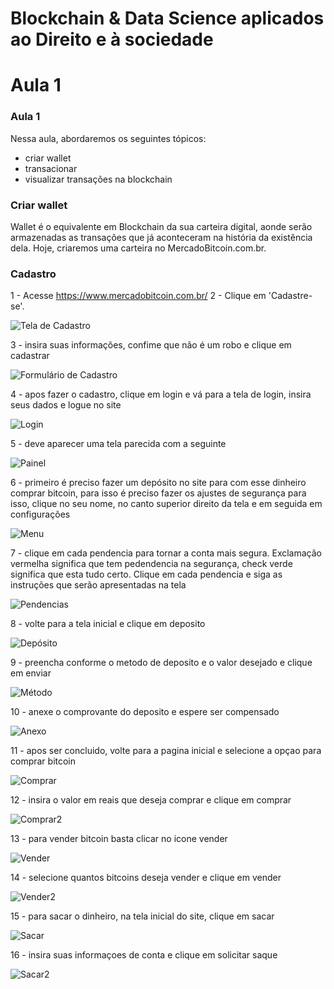 # Blockchain & Data Science aplicados ao Direito e à sociedade

# Aula 1

### Aula 1

Nessa aula, abordaremos os seguintes tópicos:
- criar wallet
- transacionar
- visualizar transações na blockchain

### Criar wallet

Wallet é o equivalente em Blockchain da sua carteira digital, aonde serão armazenadas as transações que já aconteceram na história da existência dela. Hoje, criaremos uma carteira no MercadoBitcoin.com.br.

### Cadastro

1 - Acesse https://www.mercadobitcoin.com.br/
2 -  Clique em 'Cadastre-se'.


![Tela de Cadastro](https://i.imgur.com/wQqYmCE.png "Tela de Cadastro")

3 - insira suas informações, confime que não é um robo e clique em cadastrar


![Formulário de Cadastro](https://lh5.googleusercontent.com/xG86F_FLL3sE7QFtYGiYARbarFhK7OpbY87qjZwKwot4QNP_PLNYuq0p0Xy-_H4dY6MxfLqsYpZGU49aVqHY3EGAWXAa_zn_4DMQ2H8EuCGh1f_VDcVL2ysp30dv9GV48UCRlew)

4 - apos fazer o cadastro, clique em login e vá para a tela de login, insira seus dados e logue no site


![Login](https://lh4.googleusercontent.com/RZ3kgwkatxEyeq4OOuOIzt14069_Z9J1W8vB8FX2g3WjMRnmcMv8Q77RnUUbeVWzNPRmrQsZfu1qPzBGOSSFjg1WOLjYWIGdqGUeqFQhUxJSHFAB7kNLnDh4ReT_rwxuLH7ZPFk)

5 - deve aparecer uma tela parecida com a seguinte


![Painel](https://lh4.googleusercontent.com/WxEAcUwQiq-jNldugSinQqVWzdFg7CFbva3YxzJGw-dKcRI2zy0W5jlFBvKvPukdVAh2gN7yiuS9MtxDpLD8IA4HxFExcl3uAxBDgRB3I0Nak14Wy5oLLYiBjdfNU8EErvbd7jE)

6 - primeiro é preciso fazer um depósito no site para com esse dinheiro comprar bitcoin, para isso é preciso fazer os ajustes de segurança
para isso, clique no seu nome, no canto superior direito da tela e em seguida em configurações 


![Menu](https://lh5.googleusercontent.com/xyRMxb_i5JWeZsIDwOcG-xdzq4Ezk9sa6kNzpYOObZdmg2cOwedaATXe1hZqe4LmNVqYUwnZRBdi1yB5GvLgSZUmJBcNbut8Ocn-2Yv2dn8aojdOH3th0qqCb510GmPjSol9KG8)

7 - clique em cada pendencia para tornar a conta mais segura. Exclamação vermelha significa que tem pedendencia na segurança, check verde significa que esta tudo certo. Clique em cada pendencia e siga as instruções que serão apresentadas na tela


![Pendencias](https://lh5.googleusercontent.com/LYM9GZc-Cl6-iT8zpINfGAROj1b9-A62BpILno4r5bfvYf6Ir_4n0qJ8at7gd2jwAKq8jCc2AaVlwV1I22DKxwZgazNN48D57PAqw7PuW7PGduUlcwmD7iRjqFKR6fwgjel1W1Y)

8 - volte para a tela inicial e clique em deposito


![Depósito](https://lh6.googleusercontent.com/cnjVYWBsmPk-sFCPKvCWBlpOV7l51A2qTM2g9xFKfIdnDOUts7H01VkaONUZafWgcD9I_yW-qSIXbbKjtgzzbeDPxDVBee0UbAP9MpA_h_pshhv8Kn3NLhhJDs24JspdiKn8NS8)

9 - preencha conforme o metodo de deposito e o valor desejado e clique em enviar


![Método](https://lh3.googleusercontent.com/3P5n30szkHkYnbF2-BranZY8fQ5X1bGuAbSXzeVEEEg9J46qk4YkLKPhH0qkKWAg8v7fwiMJu0YHRNYZVoh_YH9Fm8F8NyibkfTf9AEGVBym1GK0n7Qh3xnfNPAj_OLPpkmO4bM)

10 - anexe o comprovante do deposito e espere ser compensado


![Anexo](https://lh4.googleusercontent.com/_hojooAvX3Ef30QTiJpPY1sMfVf5tJWtJVgz-G6oqlUyDsPA_W0bZvqdbGM4hVMDwhhXyF_sjZXaLMlhyE66dNJCjGZZzYfAFSR1NigKQkqPSeTJgBjM_eADygbH3ZybTUfc4No)

11 - apos ser concluido, volte para a pagina inicial e selecione a opçao para comprar bitcoin


![Comprar](https://lh5.googleusercontent.com/wP8yPcAjiD4ot2NtkamJznrI5qqf5ERdYoA80XBHxlfPN71-jtmdI4-CmCajJXT90d1XqxoempX-At7WJnVsM-Oy-RgapK5y6nRy_PDHT6IhWb1XuJtaWVevYqy5ytQClUC73cU)

12 - insira o valor em reais que deseja comprar e clique em comprar


![Comprar2](https://lh6.googleusercontent.com/UrxN2cpD14xe0UQFsCXw9MG8bftwYksiTZ_csX01P_1JPFepxPplwoECPfzz-qCawgowaA7XRzEJFMmK1__yAFEjAyf-9ErdlWxpAut-TCFZzfArQYov1OB4XaeD5lqIIijFSqw)

13 - para vender bitcoin basta clicar no icone vender 


![Vender](https://lh4.googleusercontent.com/FBpRJltTPQi_6a2SqG5s-sbnSHAbnB25IP6P_z1gZ-vieiJgo8ns5oIv3jaXUZEIvLn2p48TuUOCiq0uYLA4lC7U2x8occvZzrttHwpqXM4j_TwT0tAII768N7hXygjKX28a9Uw)

14 - selecione quantos bitcoins deseja vender e clique em vender


![Vender2](https://lh4.googleusercontent.com/hlPlbbEFaPxu0C9MwIUDTwDB38T1KG-wzckoFiFmvFycKlwmnrYNGe53SFFJXohiXZkpQ186VpIWdldh-uvmGQd2zDinZKAkoSJQ5sOaVdZ6iuzBlNQGzeoQ8iy1Dw4kUTdK91g)

15 - para sacar o dinheiro, na tela inicial do site, clique em sacar


![Sacar](https://lh5.googleusercontent.com/aHC-hzLQ4-uvfvN8rn1Rp-BDiOX0GXLnIdztC9RBf6gUgF81dLgdgH17WdD_-22gOkfc11y--0sM0PJ59XhCWUyAaEEjIjn2PiQNcFbA8ZkwsI2UMMWqrYacKG4qJ5axZoSIJt4)

16 - insira suas informaçoes de conta e clique em solicitar saque


![Sacar2](https://lh6.googleusercontent.com/Ukwr6hItWocuBpogtYwUYR9WUvJ40hJF4rEB6VNfzBUiTlePbEqV7HVc2dpjEw2j8Dr8rZLGMzkKirfMIfp_FdSg6bdgnFEuXf39Vi1jK-LSU0ytbbAJSzjWlY5589FyCe5Ig8I)


